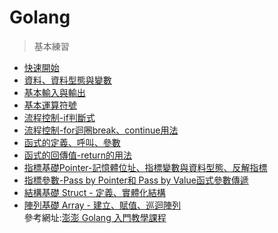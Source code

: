 # Golang
>基本練習
- [快速開始](Golang-training/hello.go)  
- [資料、資料型態與變數](Golang-training/data-var.go)
- [基本輸入與輸出](Golang-training/basic-io.go)
- [基本運算符號](Golang-training/op.go)
- [流程控制-if判斷式](Golang-training/flow-if.go)
- [流程控制-for迴圈break、continue用法](Golang-training/flow-for.go)
- [函式的定義、呼叫、參數](Golang-training/func-basic.go)
- [函式的回傳值-return的用法](Golang-training/func-return.go)
- [指標基礎Pointer-記憶體位址、指標變數與資料型態、反解指標](Golang-training/pointer.go)
- [指標參數-Pass by Pointer和 Pass by Value函式參數傳遞](Golang-training/pointer-argument.go)
- [結構基礎 Struct - 定義、實體化結構](Golang-training/struct.go)
- [陣列基礎 Array - 建立、賦值、巡迴陣列](Golang-training/.go)  
參考網址:[澎澎 Golang 入門教學課程
](https://www.youtube.com/playlist?list=PL-g0fdC5RMbo9bdRzbKaCWYC2mXg2eEZE)
